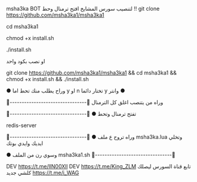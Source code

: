  msha3ka BOT
لتنصيب سورس المشايخ
افتح ترمنال وحط !!
git clone https://github.com/msha3ka1/msha3ka1

cd msha3ka1

chmod +x install.sh

./install.sh

او نصب بكود واحد

git clone https://github.com/msha3ka1/msha3ka1 && cd msha3ka1 && chmod +x install.sh && ./install.sh

● وراح يطلب منك تحط اما y او n تختار دائما y وانتر ●

🎩--------------------------------🎩 وراه من يتنصب اغلق كل الترمنال

🎩--------------------------------🎩 ● تفتح ترمنال وتحط 

redis-server

🎩--------------------------------🎩 ● وراه تروح ع ملف
msha3ka.lua  وتخلي ايديك وايدي بوتك

● وسوي رن من الملف msha3ka1.sh 🎩--------------------------------🎩

DEV   https://t.me/llN00Xll
DEV   https://t.me/King_ZLM
 تابع قناة السورس ليصلك كلشي جديد 
 https://t.me/i_WAG
